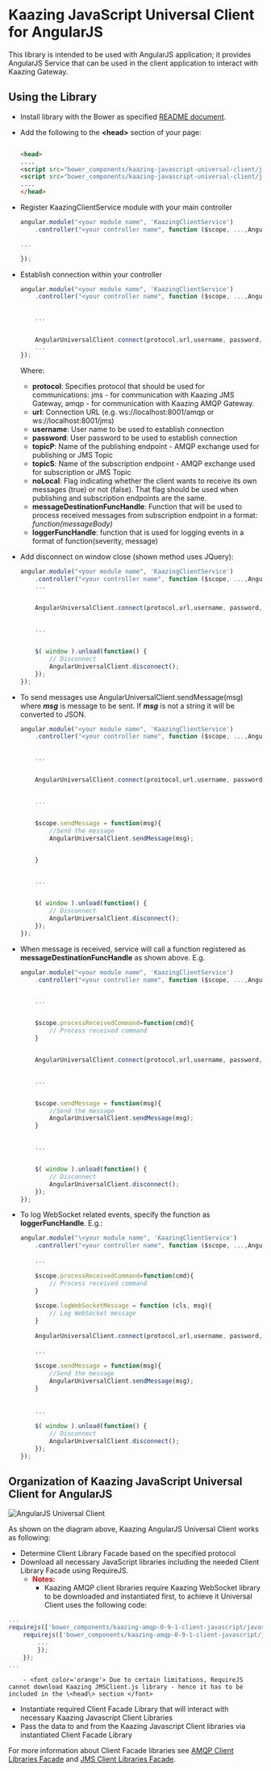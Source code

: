 # Kaazing JavaScript Universal Client for AngularJS
This library is intended to be used with AngularJS application; it provides AngularJS Service that can be used in the client application to interact with Kaazing Gateway.

## Using the Library
- Install library with the Bower as specified [README document][1].
- Add the following to the **\<head\>** section of your page:  
	```html
	
	<head>  
	....    
	<script src="bower_components/kaazing-javascript-universal-client/javascript/src/AngularUniversalClient.js"></script>
	<script src="bower_components/kaazing-javascript-universal-client/javascript/src/JmsClient.js"></script>
	....  
	</head>
	```
- Register KaazingClientService module with your main controller  
	```javascript
	angular.module("<your module name", 'KaazingClientService')
		.controller("<your controller name", function ($scope, ...,AngularUniversalClient) {  
	
	...  
	
	});
	```
- Establish connection within your controller
	```javascript
	angular.module("<your module name", 'KaazingClientService')
		.controller("<your controller name", function ($scope, ...,AngularUniversalClient) {  
	
	
		...  
	
	
		AngularUniversalClient.connect(protocol,url,username, password, topicP, topicS, noLocal, messageDestinationFuncHandle, loggerFuncHandle );  
		...  
	});
	```
	Where:
	- **protocol**: Specifies protocol that should be used for communications: jms - for communication with Kaazing JMS Gateway, amqp - for communication with Kaazing AMQP Gateway.
	- **url**: Connection URL (e.g. ws://localhost:8001/amqp or ws://localhost:8001/jms)
	- **username**: User name to be used to establish connection
	- **password**: User password to be used to establish connection
	- **topicP**: Name of the publishing endpoint - AMQP exchange used for publishing or JMS Topic
	- **topicS**: Name of the subscription endpoint - AMQP exchange used for subscription or JMS Topic
	- **noLocal**: Flag indicating whether the client wants to receive its own messages (true) or not (false). That flag should be used when publishing and subscription endpoints are the same.
	- **messageDestinationFuncHandle**: Function that will be used to process received messages from subscription endpoint in a format: _function(messageBody)_
	- **loggerFuncHandle**: function that is used for logging events in a format of function(severity, message)
- Add disconnect on window close (shown method uses JQuery):
	```javascript
	angular.module("<your module name", 'KaazingClientService')
		.controller("<your controller name", function ($scope, ...,AngularUniversalClient) {  
		...  
	
	
		AngularUniversalClient.connect(protocol,url,username, password, topicP, topicS, noLocal, messageDestinationFuncHandle, loggerFuncHandle );  
	
	
		...  
	
	
		$( window ).unload(function() {  
		    // Disconnect  
		    AngularUniversalClient.disconnect();  
		});  
	});
	```
- To send messages use AngularUniversalClient.sendMessage(msg)  
	where _**msg**_ is message to be sent. If _**msg**_ is not a string it will be converted to JSON.
	```javascript
	angular.module("<your module name", 'KaazingClientService')
		.controller("<your controller name", function ($scope, ...,AngularUniversalClient) {  
	
	
		...  
	
	
		AngularUniversalClient.connect(proitocol,url,username, password, topicP, topicS, noLocal, messageDestinationFuncHandle, loggerFuncHandle );  
	
	
		...  
	
	
		$scope.sendMessage = function(msg){  
		    //Send the message  
		    AngularUniversalClient.sendMessage(msg);  
	
	
		}  
	
	
		...  
	
	
		$( window ).unload(function() {  
		    // Disconnect  
		    AngularUniversalClient.disconnect();  
		});  
	});
	```
- When message is received, service will call a function registered as **messageDestinationFuncHandle** as shown above. E.g.  

	```javascript
	angular.module("<your module name", 'KaazingClientService')
		.controller("<your controller name", function ($scope, ...,AngularUniversalClient) {  
	
	
		...  
	
	
		$scope.processReceivedCommand=function(cmd){  
		    // Process received command  
		}  
	
	
		AngularUniversalClient.connect(protocol,url,username, password, topicP, topicS, noLocal,$scope.processReceivedCommand, loggerFuncHandle );  
	
	
		...  
	
	
		$scope.sendMessage = function(msg){  
		    //Send the message  
		    AngularUniversalClient.sendMessage(msg);  
		}  
	
	
		...  
	
	
		$( window ).unload(function() {  
		    // Disconnect  
		    AngularUniversalClient.disconnect();  
		});  
	});
	```
- To log WebSocket related events, specify the function as **loggerFuncHandle**. E.g.:  
	```javascript
	angular.module("\<your module name", 'KaazingClientService')
		.controller("<your controller name", function ($scope, ...,AngularUniversalClient) {  
		
		...  
		
		$scope.processReceivedCommand=function(cmd){  
		    // Process received command  
		}  
		
		$scope.logWebSocketMessage = function (cls, msg){    
		    // Log WebSocket message   
		}  
		
		AngularUniversalClient.connect(protocol,url,username, password, topicP, topicS, noLocal,$scope.processReceivedCommand, $scope.logWebSocketMessage );  
		
		...
		  
		$scope.sendMessage = function(msg){  
		    //Send the message  
		    AngularUniversalClient.sendMessage(msg);  
		}
		  
		
		...  
		
		$( window ).unload(function() {  
		    // Disconnect  
		    AngularUniversalClient.disconnect();  
		});  
	});
	```

## Organization of Kaazing JavaScript Universal Client for AngularJS  
![][image-1]

As shown on the diagram above, Kaazing AngularJS Universal Client works as following:
- Determine Client Library Facade based on the specified protocol
- Download all necessary JavaScript libraries including the needed Client Library Facade using RequireJS.
	- <font color='red'> **Notes:** </font>
		- Kaazing AMQP client libraries require Kaazing WebSocket library to be downloaded and instantiated first, to achieve it Universal Client uses the following code:
			
```javascript
...
requirejs(['bower_components/kaazing-amqp-0-9-1-client-javascript/javascript/WebSocket.js'],function(){
	requirejs(['bower_components/kaazing-amqp-0-9-1-client-javascript/javascript/Amqp-0-9-1.js', 'bower_components/kaazing-javascript-universal-client/javascript/src/AmqpUniversalClient.js'], function () {
		...
		});              
	});
...
```
		- <font color='orange'> Due to certain limitations, RequireJS cannot download Kaazing JMSClient.js library - hence it has to be included in the \<head\> section </font>
- Instantiate required Client Facade Library that will interact with necessary Kaazing Javascript Client Libraries
- Pass the data to and from the Kaazing Javascript Client libraries via instantiated Client Facade Library

For more information about Client Facade libraries see 
[AMQP Client Libraries Facade][2] and [JMS Client Libraries Facade][3].   

[1]:	README.md
[2]:	KaazingAMQPClientLibrariesFacade.md
[3]:	KaazingJMSClientLibrariesFacade.md
[image-1]:	images/AngularJSUniversalClient.png "AngularJS Universal Client"
